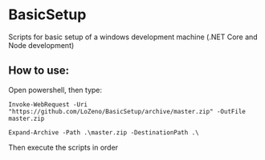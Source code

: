 # BasicSetup
Scripts for basic setup of a windows development machine (.NET Core and Node development)


## How to use: 
Open powershell, then type:
```
Invoke-WebRequest -Uri "https://github.com/LoZeno/BasicSetup/archive/master.zip" -OutFile master.zip

Expand-Archive -Path .\master.zip -DestinationPath .\
```

Then execute the scripts in order